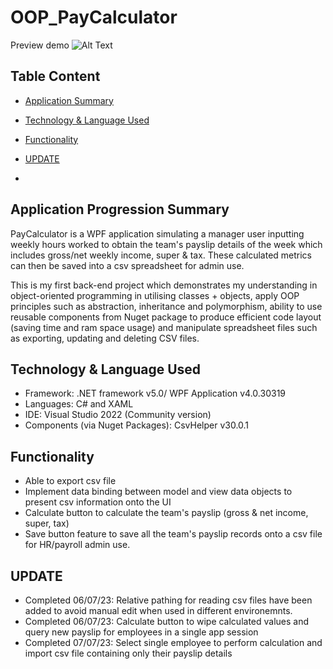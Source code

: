 # OOP_PayCalculator
Preview demo
![Alt Text](https://github.com/mrteeson94/OOP_PayCalculator/blob/main/payCalculator.gif)

## Table Content
* [Application Summary](#Application-Summary)

* [Technology & Language Used](#Technology-&-Language-Used)

* [Functionality](#Functionality)

* [UPDATE](#UPDATE)
* 
## Application Progression Summary
PayCalculator is a WPF application simulating a manager user inputting weekly hours worked to obtain the team's payslip details of the week 
which includes gross/net weekly income, super & tax. These calculated metrics can then be saved into a csv spreadsheet for admin use.

This is my first back-end project which demonstrates my understanding in object-oriented programming in utilising classes + objects, 
apply OOP principles such as abstraction, inheritance and polymorphism, ability to use reusable components from Nuget package to 
produce efficient code layout (saving time and ram space usage) and manipulate spreadsheet files such as exporting, updating and deleting CSV files.


## Technology & Language Used
* Framework: .NET framework v5.0/ WPF Application v4.0.30319
* Languages: C# and XAML 
* IDE: Visual Studio 2022 (Community version)
* Components (via Nuget Packages): CsvHelper v30.0.1

## Functionality
* Able to export csv file 
* Implement data binding between model and view data objects to present csv information onto the UI
* Calculate button to calculate the team's payslip (gross & net income, super, tax) 
* Save button feature to save all the team's payslip records onto a csv file for HR/payroll admin use.

 ## UPDATE
* Completed 06/07/23: Relative pathing for reading csv files have been added to avoid manual edit when used in different environemnts.
* Completed 06/07/23: Calculate button to wipe calculated values and query new payslip for employees in a single app session
* Completed 07/07/23: Select single employee to perform calculation and import csv file containing only their payslip details
